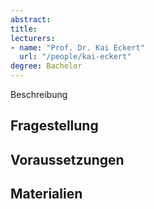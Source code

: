 ```yaml
---
abstract: 
title: 
lecturers:
- name: "Prof. Dr. Kai Eckert"
  url: "/people/kai-eckert"
degree: Bachelor
---
```


Beschreibung

## Fragestellung

## Voraussetzungen

## Materialien
